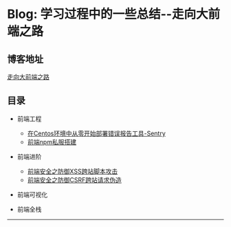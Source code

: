 # Blog: 学习过程中的一些总结--走向大前端之路

## 博客地址
[走向大前端之路](https://qsz.github.io/blog)

## 目录

* 前端工程

  * [在Centos环境中从零开始部署错误报告工具-Sentry](前端工程/Sentry部署.md)
  * [前端npm私服搭建](前端工程/npm私服搭建.md)

* 前端进阶
  * [前端安全之防御XSS跨站脚本攻击](前端进阶/XSS跨站脚本攻击.md)
  * [前端安全之防御CSRF跨站请求伪造](前端进阶/CSRF跨站请求伪造.md)

* 前端可视化

* 前端全栈
---

